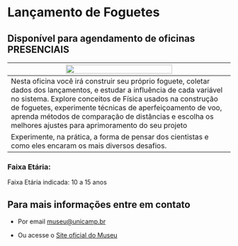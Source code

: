 # Lançamento de Foguetes

## Disponível para agendamento de oficinas PRESENCIAIS

|<img src=".png" width="70%" height="70%">|
|-----|
|Nesta oficina você irá construir seu próprio foguete, coletar dados dos lançamentos, e estudar a influência de cada variável no sistema. Explore conceitos de Física usados na construção de foguetes, experimente técnicas de aperfeiçoamento de voo, aprenda métodos de comparação de distâncias e escolha os melhores ajustes para aprimoramento do seu projeto|
|Experimente, na prática, a forma de pensar dos cientistas e como eles encaram os mais diversos desafios.|

### Faixa Etária:

Faixa Etária indicada: 10 a 15 anos


## Para mais informações entre em contato

* Por email museu@unicamp.br

* Ou acesse o [Site oficial do Museu](https://www.mc.unicamp.br/visite)
